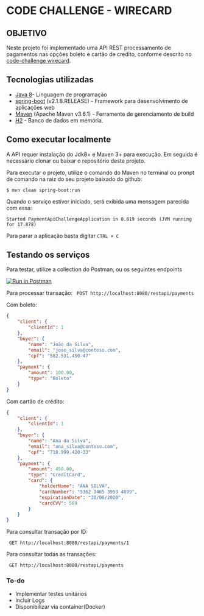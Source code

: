 # CODE CHALLENGE - WIRECARD

## OBJETIVO

Neste projeto foi implementado uma API REST processamento de pagamentos nas opções boleto e cartão de credito, 
conforme descrito no [code-challenge wirecard](https://github.com/wirecardBrasil/challenge/tree/master/backend).

## Tecnologias utilizadas

- [Java 8](https://www.java.com/pt_BR/download/faq/java8.xml)- Linguagem de programação
- [spring-boot](https://projects.spring.io/spring-boot/) (v2.1.8.RELEASE) - Framework para desenvolvimento de aplicações web
- [Maven](https://maven.apache.org/) (Apache Maven v3.6.1) - Ferramente de gerenciamento de build
- [H2](https://www.h2database.com/html/main.html) - Banco de dados em memória.

## Como executar localmente

A API requer instalação do Jdk8+ e Maven 3+ para execução.
Em seguida é necessário clonar ou baixar o  repositório deste projeto.

Para executar o projeto, utilize o comando do Maven no terminal ou pronpt de comando na raiz do seu projeto baixado do github:
```
$ mvn clean spring-boot:run
```
Quando o serviço estiver iniciado, será exibida uma mensagem parecida com essa:
```
Started PaymentApiChallengeApplication in 8.819 seconds (JVM running for 17.878)
```
Para parar a aplicação basta digitar ```CTRL + C```

## Testando os serviços
Para testar, utilize a collection do Postman,  ou os seguintes endpoints

[![Run in Postman](https://run.pstmn.io/button.svg)](https://www.getpostman.com/collections/2738af0382787e59b1ba)


Para processar transação: 
``` POST http://localhost:8080/restapi/payments```

Com boleto:

``` JSON 
{
	"client": {
		"clientId": 1
	},
	"buyer": {
		"name": "João da Silva",
		"email": "joao_silva@contoso.com",
		"cpf": "582.531.450-47"
	},
	"payment": {
		"amount": 100.00,
		"type": "Boleto"
	}
}
 ```

Com cartão de crédito:

``` JSON 
{
	"client": {
		"clientId": 1
	},
	"buyer": {
		"name": "Ana da Silva",
		"email": "ana_silva@contoso.com",
		"cpf": "718.999.420-33"
	},
	"payment": {
		"amount": 450.00,
		"type": "CreditCard",
		"card": {
			"holderName": "ANA SILVA",
			"cardNumber": "5362 3465 3953 4899",
			"expirationDate": "30/06/2020",
			"cardCVV": 569
		}
	}
}
```

Para consultar transação por ID:

``` GET http://localhost:8080/restapi/payments/1```
 
Para consultar todas as transações:

``` GET http://localhost:8080/restapi/payments```

### To-do
- Implementar testes unitários
- Incluir Logs 
- Disponibilizar via container(Docker)

